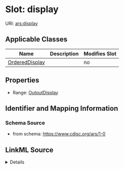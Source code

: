 # Slot: display

URI: [ars:display](https://www.cdisc.org/ars/1-0display)



<!-- no inheritance hierarchy -->




## Applicable Classes

| Name | Description | Modifies Slot |
| --- | --- | --- |
[OrderedDisplay](OrderedDisplay.md) |  |  no  |







## Properties

* Range: [OutputDisplay](OutputDisplay.md)





## Identifier and Mapping Information







### Schema Source


* from schema: https://www.cdisc.org/ars/1-0




## LinkML Source

<details>
```yaml
name: display
from_schema: https://www.cdisc.org/ars/1-0
rank: 1000
alias: display
domain_of:
- OrderedDisplay
range: OutputDisplay
inlined: true

```
</details>